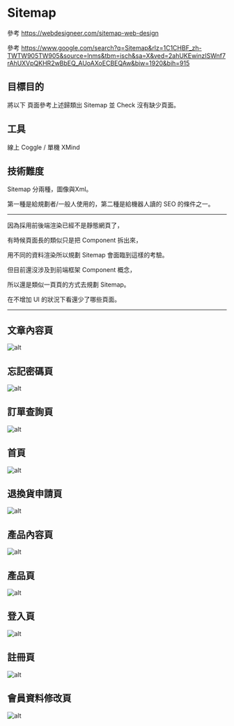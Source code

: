 # Sitemap

參考 <https://webdesigneer.com/sitemap-web-design>

參考 <https://www.google.com/search?q=Sitemap&rlz=1C1CHBF_zh-TWTW905TW905&source=lnms&tbm=isch&sa=X&ved=2ahUKEwinzISWnf7rAhUXVpQKHR2wBbEQ_AUoAXoECBEQAw&biw=1920&bih=915>

## 目標目的

將以下 頁面參考上述歸類出 Sitemap 並 Check 沒有缺少頁面。

## 工具

線上 Coggle / 單機 XMind

## 技術難度

Sitemap 分兩種，圖像與Xml。

第一種是給規劃者/一般人使用的，第二種是給機器人讀的 SEO 的條件之一。

---

因為採用前後端渲染已經不是靜態網頁了，

有時候頁面長的類似只是把 Component 拆出來，

用不同的資料渲染所以規劃 Sitemap 會面臨到這樣的考驗。

但目前還沒涉及到前端框架 Component 概念，

所以還是類似一頁頁的方式去規劃 Sitemap。

在不增加 UI 的狀況下看還少了哪些頁面。

---

## 文章內容頁

![alt](/Sitemap/文章內容頁.png)

## 忘記密碼頁

![alt](/Sitemap/忘記密碼頁.png)

## 訂單查詢頁

![alt](/Sitemap/訂單查詢頁.png)

## 首頁

![alt](/Sitemap/首頁.png)

## 退換貨申請頁

![alt](/Sitemap/退換貨申請頁.png)

## 產品內容頁

![alt](/Sitemap/產品內容頁.png)

## 產品頁

![alt](/Sitemap/產品頁.png)

## 登入頁

![alt](/Sitemap/登入頁.png)

## 註冊頁

![alt](/Sitemap/註冊頁.png)

## 會員資料修改頁

![alt](/Sitemap/會員資料修改頁.png)
